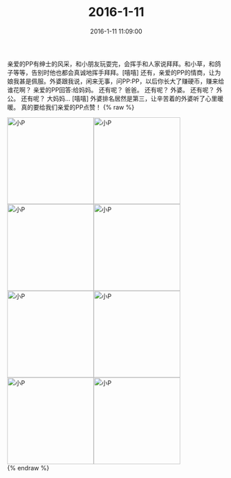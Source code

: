 ﻿---
title: "2016-1-11"
date: 2016-1-11 11:09:00
tags:
categories: 妈妈
---
亲爱的PP有绅士的风采，和小朋友玩耍完，会挥手和人家说拜拜。和小草，和鸽子等等，告别时他也都会真诚地挥手拜拜。[嘻嘻]
还有，亲爱的PP的情商，让为娘我甚是佩服。外婆跟我说，闲来无事，问PP:PP，以后你长大了赚硬币，赚来给谁花啊？
亲爱的PP回答:给妈妈。
还有呢？
爸爸。
还有呢？
外婆。
还有呢？
外公。
还有呢？
大妈妈…
[嘻嘻]
外婆排名居然是第三，让辛苦着的外婆听了心里暖暖。
真的要给我们亲爱的PP点赞！
{% raw %}
<div style="width:500 px">
<div style="float:left; width:100 px"><img src="/images/微信图片_20171012115407.jpg" width="200" alt="小P"></div>
<div style="float:left; width:100 px"><img src="/images/微信图片_20171012115427.jpg" width="200" alt="小P"></div>
<div style="float:left; width:100 px"><img src="/images/微信图片_20171012115434.jpg" width="200" alt="小P"></div>
<div style="float:left; width:100 px"><img src="/images/微信图片_20171012115443.jpg" width="200" alt="小P"></div>
<div style="float:left; width:100 px"><img src="/images/微信图片_20171012115450.jpg" width="200" alt="小P"></div>
<div style="float:left; width:100 px"><img src="/images/微信图片_20171012115457.jpg" width="200" alt="小P"></div>
<div style="float:left; width:100 px"><img src="/images/微信图片_20171012115504.jpg" width="200" alt="小P"></div>
<div style="float:left; width:100 px"><img src="/images/微信图片_20171012115513.jpg" width="200" alt="小P"></div>
<div style="clear:both"></div>
</div>
{% endraw %}